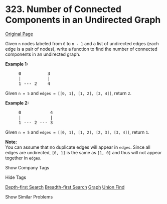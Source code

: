 # 323. Number of Connected Components in an Undirected Graph

[Original Page](https://leetcode.com/problems/number-of-connected-components-in-an-undirected-graph/)

Given `n` nodes labeled from `0` to `n - 1` and a list of undirected edges (each edge is a pair of nodes), write a function to find the number of connected components in an undirected graph.

**Example 1:**  

<pre>     0          3
     |          |
     1 --- 2    4
</pre>

Given `n = 5` and `edges = [[0, 1], [1, 2], [3, 4]]`, return `2`.

**Example 2:**  

<pre>     0           4
     |           |
     1 --- 2 --- 3
</pre>

Given `n = 5` and `edges = [[0, 1], [1, 2], [2, 3], [3, 4]]`, return `1`.

**Note:**  
You can assume that no duplicate edges will appear in `edges`. Since all edges are undirected, `[0, 1]` is the same as `[1, 0]` and thus will not appear together in `edges`.

<div>

<div id="company_tags" class="btn btn-xs btn-warning">Show Company Tags</div>

<span class="hidebutton" style="display: none;">[Google](/company/google/)</span></div>

<div>

<div id="tags" class="btn btn-xs btn-warning">Hide Tags</div>

<span class="hidebutton" style="display: inline;">[Depth-first Search](/tag/depth-first-search/) [Breadth-first Search](/tag/breadth-first-search/) [Graph](/tag/graph/) [Union Find](/tag/union-find/)</span></div>

<div>

<div id="similar" class="btn btn-xs btn-warning">Show Similar Problems</div>

<span class="hidebutton" style="display: none;">[(M) Number of Islands](/problems/number-of-islands/) [(M) Graph Valid Tree](/problems/graph-valid-tree/)</span></div>